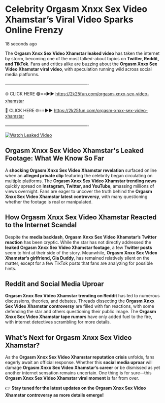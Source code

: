 # Celebrity Orgasm Xnxx Sex Video Xhamstar’s Viral Video Sparks Online Frenzy

18 seconds ago

The **Orgasm Xnxx Sex Video Xhamstar leaked video** has taken the internet by storm, becoming one of the most talked-about topics on **Twitter, Reddit, and TikTok**. Fans and critics alike are buzzing about the **Orgasm Xnxx Sex Video Xhamstar viral video**, with speculation running wild across social media platforms.

———————————————————-

🌐 CLICK HERE 🟢==►► https://2k25fun.com/orgasm-xnxx-sex-video-xhamstar

🔴 CLICK HERE 🌐==►► https://2k25fun.com/orgasm-xnxx-sex-video-xhamstar

———————————————————-

[![Watch Leaked Video](https://miro.medium.com/v2/resize:fit:828/format:webp/1*cilzJN44JGOrTw9NJCrNHA.gif "Watch Leaked Video")](https://2k25fun.com/orgasm-xnxx-sex-video-xhamstar)

## **Orgasm Xnxx Sex Video Xhamstar's Leaked Footage: What We Know So Far**  
A **shocking Orgasm Xnxx Sex Video Xhamstar revelation** surfaced online when an **alleged private clip** featuring the celebrity began circulating on multiple platforms. The **Orgasm Xnxx Sex Video Xhamstar trending news** quickly spread on **Instagram, Twitter, and YouTube**, amassing millions of views overnight. Fans are eager to uncover the truth behind the **Orgasm Xnxx Sex Video Xhamstar latest controversy**, with many questioning whether the footage is real or manipulated.  

## **How Orgasm Xnxx Sex Video Xhamstar Reacted to the Internet Scandal**  
Despite the **media backlash**, **Orgasm Xnxx Sex Video Xhamstar’s Twitter reaction** has been cryptic. While the star has not directly addressed the **leaked Orgasm Xnxx Sex Video Xhamstar footage**, a few **Twitter posts** seem to hint at their side of the story. Meanwhile, **Orgasm Xnxx Sex Video Xhamstar’s girlfriend, Gia Duddy**, has remained relatively silent on the matter, except for a few TikTok posts that fans are analyzing for possible hints.  

## **Reddit and Social Media Uproar**  
**Orgasm Xnxx Sex Video Xhamstar trending on Reddit** has led to numerous discussions, theories, and debates. Threads dissecting the **Orgasm Xnxx Sex Video Xhamstar controversy** are filled with fan reactions, with some defending the star and others questioning their public image. The **Orgasm Xnxx Sex Video Xhamstar tape rumors** have only added fuel to the fire, with internet detectives scrambling for more details.  

## **What’s Next for Orgasm Xnxx Sex Video Xhamstar?**  
As the **Orgasm Xnxx Sex Video Xhamstar reputation crisis** unfolds, fans eagerly await an official response. Whether this **social media uproar** will damage **Orgasm Xnxx Sex Video Xhamstar’s career** or be dismissed as yet another internet sensation remains uncertain. One thing is for sure—this **Orgasm Xnxx Sex Video Xhamstar viral moment** is far from over.  

👉 **Stay tuned for the latest updates on the Orgasm Xnxx Sex Video Xhamstar controversy as more details emerge!**  